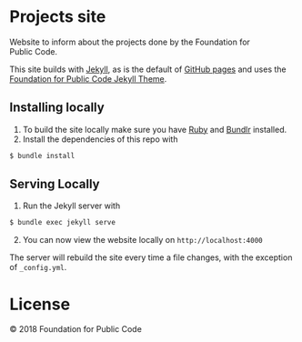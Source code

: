 # Projects site

Website to inform about the projects done by the Foundation for Public Code.

This site builds with [Jekyll](http://jekyllrb.com/), as is the default of [GitHub pages](https://pages.github.com/) and uses the [Foundation for Public Code Jekyll Theme](https://github.com/publiccodenet/jekyll-theme).

## Installing locally

1. To build the site locally make sure you have [Ruby](https://www.ruby-lang.org/en/) and [Bundlr](https://bundler.io/) installed.
2. Install the dependencies of this repo with 
```bash
$ bundle install
```

## Serving Locally

1. Run the Jekyll server with 
```bash
$ bundle exec jekyll serve
```
2. You can now view the website locally on `http://localhost:4000`

The server will rebuild the site every time a file changes, with the exception of `_config.yml`.

# License

© 2018 Foundation for Public Code
